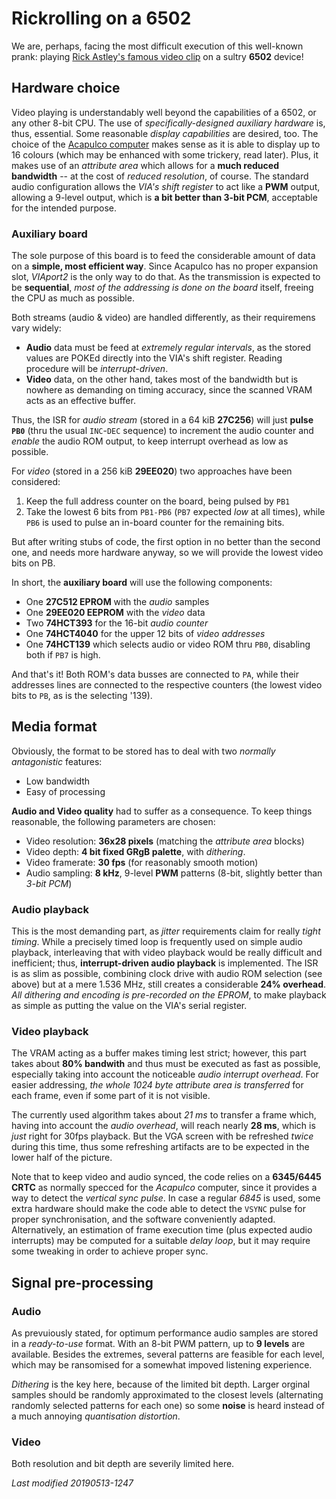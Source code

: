 # Rickrolling on a 6502

We are, perhaps, facing the most difficult execution of this well-known prank:
playing [Rick Astley's famous video clip](https://youtu.be/dQw4w9WgXcQ) on a
sultry **6502** device!

## Hardware choice

Video playing is understandably well beyond the capabilities of a 6502, or any
other 8-bit CPU. The use of _specifically-designed auxiliary hardware_ is, thus,
essential. Some reasonable _display capabilities_ are desired, too. The choice
of the [Acapulco computer](../../hard/acapulco.md) makes sense as it is able to display
up to 16 colours (which may be enhanced with some trickery, read later). Plus, it
makes use of an _attribute area_ which allows for a **much reduced bandwidth** --
at the cost of _reduced resolution_, of course. The standard audio configuration
allows the _VIA's shift register_ to act like a **PWM** output, allowing a 9-level
output, which is **a bit better than 3-bit PCM**, acceptable for the intended purpose.

### Auxiliary board

The sole purpose of this board is to feed the considerable amount of data on a **simple,
most efficient way**. Since Acapulco has no proper expansion slot, _VIAport2_ is the
only way to do that. As the transmission is expected to be **sequential**, _most of the
addressing is done on the board_ itself, freeing the CPU as much as possible.

Both streams (audio & video) are handled differently, as their requiremens vary
widely:

- **Audio** data must be feed at _extremely regular intervals_, as the stored values
are POKEd directly into the VIA's shift register. Reading procedure will be
_interrupt-driven_.
- **Video** data, on the other hand, takes most of the bandwidth but is nowhere as
demanding on timing accuracy, since the scanned VRAM acts as an effective buffer.

Thus, the ISR for _audio stream_ (stored in a 64 kiB **27C256**) will just **pulse
`PB0`** (thru the usual `INC`-`DEC` sequence) to increment the audio counter and
_enable_ the audio ROM output, to keep interrupt overhead as low as possible.

For _video_ (stored in a 256 kiB **29EE020**) two approaches have been considered:

1) Keep the full address counter on the board, being pulsed by `PB1`
1) Take the lowest 6 bits from `PB1-PB6` (`PB7` expected _low_ at all times), while
`PB6` is used to pulse an in-board counter for the remaining bits.

But after writing stubs of code, the first option in no better than the second one,
and needs more hardware anyway, so we will provide the lowest video bits on PB.

In short, the **auxiliary board** will use the following components:

- One **27C512 EPROM** with the _audio_ samples
- One **29EE020 EEPROM** with the _video_ data
- Two **74HCT393** for the 16-bit _audio counter_
- One **74HCT4040** for the upper 12 bits of _video addresses_
- One **74HCT139** which selects audio or video ROM thru `PB0`, disabling
both if `PB7` is high.

And that's it! Both ROM's data busses are connected to `PA`, while their addresses
lines are connected to the respective counters (the lowest video bits to `PB`, as is
the selecting '139).

## Media format

Obviously, the format to be stored has to deal with two _normally antagonistic_ features:

- Low bandwidth
- Easy of processing

**Audio and Video quality** had to suffer as a consequence. To keep things reasonable,
the following parameters are chosen:

- Video resolution: **36x28 pixels** (matching the _attribute area_ blocks)
- Video depth: **4 bit fixed GRgB palette**, with _dithering_.
- Video framerate: **30 fps** (for reasonably smooth motion)
- Audio sampling: **8 kHz**, 9-level **PWM** patterns (8-bit, slightly better than
_3-bit PCM_)

### Audio playback

This is the most demanding part, as _jitter_ requirements claim for really _tight timing_.
While a precisely timed loop is frequently used on simple audio playback, interleaving that
with video playback would be really difficult and inefficient; thus, **interrupt-driven
audio playback** is implemented. The ISR is as slim as possible, combining clock drive with
audio ROM selection (see above) but at a mere 1.536 MHz, still creates a considerable
**24% overhead**. _All dithering and encoding is pre-recorded on the EPROM_, to make
playback as simple as putting the value on the VIA's serial register.

### Video playback

The VRAM acting as a buffer makes timing lest strict; however, this part takes about
**80% bandwith** and thus must be executed as fast as possible, especially taking into
account the noticeable _audio interrupt overhead_. For easier addressing, _the whole
1024 byte attribute area is transferred_ for each frame, even if some part of it is
not visible.

The currently used algorithm takes about _21 ms_ to transfer a frame which, having into
account the _audio overhead_, will reach nearly **28 ms**, which is _just_ right for 30fps
playback. But the VGA screen with be refreshed _twice_ during this time, thus some
refreshing artifacts are to be expected in the lower half of the picture.

Note that to keep video and audio synced, the code relies on a **6345/6445 CRTC** as
normally specced for the _Acapulco_ computer, since it provides a way to detect the
_vertical sync pulse_. In case a regular _6845_ is used, some extra hardware should make
the code able to detect the `VSYNC` pulse for proper synchronisation, and the software
conveniently adapted. Alternatively, an estimation of frame execution time (plus expected
audio interrupts) may be computed for a suitable _delay loop_, but it may require some
tweaking in order to achieve proper sync.

## Signal pre-processing

### Audio

As prevuiously stated, for optimum performance audio samples are stored in a _ready-to-use_
format. With an 8-bit PWM pattern, up to **9 levels** are available. Besides the extremes,
several patterns are feasible for each level, which may be ransomised for a somewhat
impoved listening experience.

_Dithering_ is the key here, because of the limited bit depth. Larger orginal samples should
be randomly approximated to the closest levels (alternating randomly selected patterns for
each one) so some **noise** is heard instead of a much annoying _quantisation distortion_.

### Video

Both resolution and bit depth are severily limited here.

_Last modified 20190513-1247_
